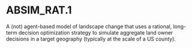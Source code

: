 # ABSIM_RAT.1
A (not) agent-based model of landscape change that uses a rational, long-term decision optimization strategy to simulate aggregate land owner decisions in a target geography (typically at the scale of a US county).
